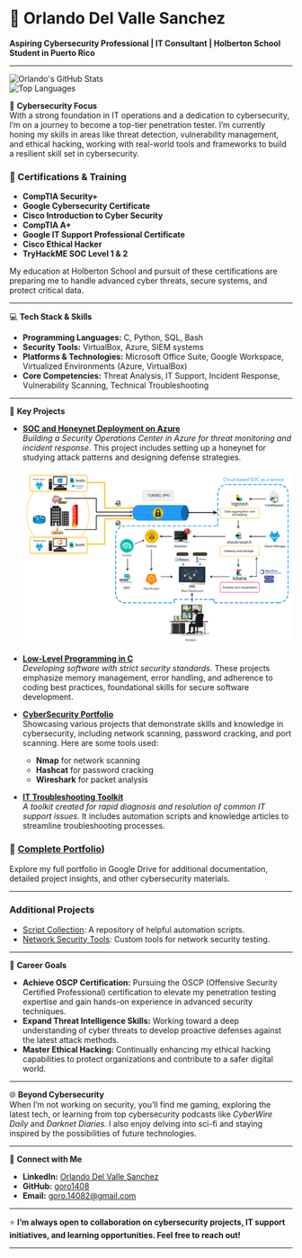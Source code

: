 # 👋 Orlando Del Valle Sanchez  
**Aspiring Cybersecurity Professional | IT Consultant | Holberton School Student in Puerto Rico**

---

![Orlando's GitHub Stats](https://github-readme-stats.vercel.app/api?username=goro1408&show_icons=true&theme=radical)  
![Top Languages](https://github-readme-stats.vercel.app/api/top-langs/?username=goro1408&layout=compact&theme=radical)

🔐 **Cybersecurity Focus**  
With a strong foundation in IT operations and a dedication to cybersecurity, I’m on a journey to become a top-tier penetration tester. I’m currently honing my skills in areas like threat detection, vulnerability management, and ethical hacking, working with real-world tools and frameworks to build a resilient skill set in cybersecurity.

### 🚀 Certifications & Training
- **CompTIA Security+**
- **Google Cybersecurity Certificate**
- **Cisco Introduction to Cyber Security**
- **CompTIA A+**
- **Google IT Support Professional Certificate**
- **Cisco Ethical Hacker**
- **TryHackME SOC Level 1 & 2**
  
My education at Holberton School and pursuit of these certifications are preparing me to handle advanced cyber threats, secure systems, and protect critical data.

---

💻 **Tech Stack & Skills**  
- **Programming Languages:** C, Python, SQL, Bash
- **Security Tools:** VirtualBox, Azure, SIEM systems
- **Platforms & Technologies:** Microsoft Office Suite, Google Workspace, Virtualized Environments (Azure, VirtualBox)
- **Core Competencies:** Threat Analysis, IT Support, Incident Response, Vulnerability Scanning, Technical Troubleshooting

---

📂 **Key Projects**  
- **[SOC and Honeynet Deployment on Azure](https://github.com/goro1408/SOC-Honeynet-Azure)**  
  *Building a Security Operations Center in Azure for threat monitoring and incident response.* This project includes setting up a honeynet for studying attack patterns and designing defense strategies.

  ![SOC and Honeynet Deployment Diagram](https://github.com/goro1408/SOC-Honeynet-Azure/blob/main/image_2024-11-13_230824208.png)

- **[Low-Level Programming in C](https://github.com/goro1408/holbertonschool-low_level_programming)**  
  *Developing software with strict security standards.* These projects emphasize memory management, error handling, and adherence to coding best practices, foundational skills for secure software development.

- **[CyberSecurity Portfolio](https://github.com/goro1408/CyberSecurity-Portfolio)**  
  Showcasing various projects that demonstrate skills and knowledge in cybersecurity, including network scanning, password cracking, and port scanning. Here are some tools used:
  - **Nmap** for network scanning
  - **Hashcat** for password cracking
  - **Wireshark** for packet analysis

- **[IT Troubleshooting Toolkit](https://github.com/goro1408/IT-Troubleshooting-Toolkit)**  
  *A toolkit created for rapid diagnosis and resolution of common IT support issues.* It includes automation scripts and knowledge articles to streamline troubleshooting processes.

### 📄 [Complete Portfolio](https://docs.google.com/document/d/e/2PACX-1vRgKNbbW07drPwEExqTniwvIDrC-cgnR3WEfVunvouKTdCCcVpaDNPdUU2pDj4XN5-KHPqGsan7HN6o/pub))
Explore my full portfolio in Google Drive for additional documentation, detailed project insights, and other cybersecurity materials.

---

### Additional Projects
- [Script Collection](https://github.com/goro1408/script-collection): A repository of helpful automation scripts.
- [Network Security Tools](https://github.com/goro1408/network-security-tools): Custom tools for network security testing.

---

🎯 **Career Goals**  
- **Achieve OSCP Certification:** Pursuing the OSCP (Offensive Security Certified Professional) certification to elevate my penetration testing expertise and gain hands-on experience in advanced security techniques.
- **Expand Threat Intelligence Skills:** Working toward a deep understanding of cyber threats to develop proactive defenses against the latest attack methods.
- **Master Ethical Hacking:** Continually enhancing my ethical hacking capabilities to protect organizations and contribute to a safer digital world.

---

🌐 **Beyond Cybersecurity**  
When I’m not working on security, you’ll find me gaming, exploring the latest tech, or learning from top cybersecurity podcasts like *CyberWire Daily* and *Darknet Diaries.* I also enjoy delving into sci-fi and staying inspired by the possibilities of future technologies.

---

🔗 **Connect with Me**  
- **LinkedIn:** [Orlando Del Valle Sanchez](https://www.linkedin.com/in/orlando-del-valle-sanchez-499434314/)
- **GitHub:** [goro1408](https://github.com/goro1408)
- **Email:** [goro.14082@gmail.com](mailto:goro.14082@gmail.com)

---

⭐ **I’m always open to collaboration on cybersecurity projects, IT support initiatives, and learning opportunities. Feel free to reach out!**

---
